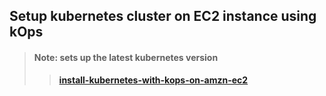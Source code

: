 
## Setup kubernetes cluster on EC2 instance using kOps ##
> #### Note: sets up the latest kubernetes version
>
>> **[install-kubernetes-with-kops-on-amzn-ec2](https://github.com/ashuhatkar/ashulearn-kubernetes-setup-on-prod-systems/blob/develop/01-install/install-kubernetes-with-kops-on-amzn-ec2.md)**
